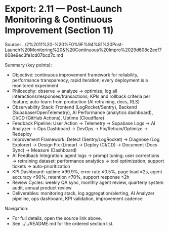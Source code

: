 # Export: 2.11 — Post-Launch Monitoring & Continuous Improvement (Section 11)

Source: ../2%2011%20-%20%F0%9F%94%81%20Post-Launch%20Monitoring%20&%20Continuous%20Impro%2029d608c2eef7808e9ec3fe1cd07bcd7c.md

Summary (key points):
- Objective: continuous improvement framework for reliability, performance transparency, rapid iteration; every deployment is a monitored experiment
- Philosophy: observe → analyze → optimize; log all interactions/responses/transactions; KPIs and rollback criteria per feature; auto-learn from production (AI retraining, docs, RLS)
- Observability Stack: Frontend (LogRocket/Sentry), Backend (Supabase/OpenTelemetry), AI Performance (analytics dashboard), CI/CD (GitHub Actions), Uptime (Cloudflare)
- Feedback Pipeline: User Action → Telemetry → Supabase Logs → AI Analyzer → Ops Dashboard → DevOps → Fix/Retrain/Optimize → Redeploy
- Improvement Framework: Detect (Sentry/LogRocket) → Diagnose (Log Explorer) → Design Fix (Linear) → Deploy (CI/CD) → Document (Docs Sync) → Measure (Dashboard)
- AI Feedback Integration: agent logs → prompt tuning; user corrections → retraining dataset; performance analytics → tool optimization; support tickets → auto-prioritization
- KPI Dashboard: uptime ≥99.9%, error rate ≤0.5%, page load ≤2s, agent accuracy ≥90%, retention ≥70%, support response ≤2h
- Review Cycles: weekly QA sync, monthly agent review, quarterly system audit, annual product review
- Deliverables: monitoring stack, log aggregation/alerting, AI Analyzer pipeline, ops dashboard, KPI validation, improvement cadence

Navigation:
- For full details, open the source link above.
- See ../../README.md for the ordered section list.

